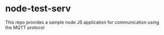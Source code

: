 # node-test-serv

This repo provides a sample node JS application for communication using the MQTT protocol
